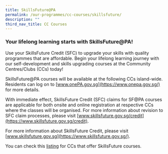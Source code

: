 ```yaml
---
title: SkillsFuture@PA
permalink: /our-programmes/cc-courses/skillsfuture/
description: ""
third_nav_title: CC Courses
---
```

### Your lifelong learning starts with SkillsFuture@PA!
Use your SkillsFuture Credit (SFC) to upgrade your skills with quality programmes that are affordable. Begin your lifelong learning journey with our self-development and skills upgrading courses at the Community Centres/Clubs (CCs) today!

SkillsFuture@PA courses will be available at the following CCs island-wide. Residents can log on to [www.onePA.gov.sg](https://www.onepa.gov.sg/) for more details.

With immediate effect, SkillsFuture Credit (SFC) claims for SF@PA courses are applicable for both onsite and online registration at respective CCs where the classes will be organised.  For more information about revision to SFC claim processes, please visit [www.skillsfuture.gov.sg/credit](https://www.skillsfuture.gov.sg/credit). 

For more information about SkillsFuture Credit, please visit [www.skillsfuture.gov.sg](https://www.skillsfuture.gov.sg/).

You can check this [listing](/files/Our%20Programmes/CC%20Courses/78%20sf@pa%20ccs.pdf) for CCs that offer SkillsFuture courses.